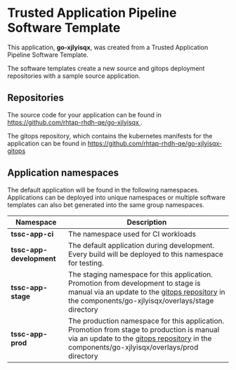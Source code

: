 # Trusted Application Pipeline Software Template

This application, **go-xjlyisqx**, was created from a Trusted Application Pipeline Software Template.

The software templates create a new source and gitops deployment repositories with a sample source application. 

## Repositories

The source code for your application can be found in [https://github.com/rhtap-rhdh-qe/go-xjlyisqx ](https://github.com/rhtap-rhdh-qe/go-xjlyisqx ).
 
The gitops repository, which contains the kubernetes manifests for the application can be found in 
[https://github.com/rhtap-rhdh-qe/go-xjlyisqx-gitops ](https://github.com/rhtap-rhdh-qe/go-xjlyisqx-gitops ) 

## Application namespaces 

The default application will be found in the following namespaces. Applications can be deployed into unique namespaces or multiple software templates can also bet generated into the same group namespaces.  

|  Namespace   |  Description   |  
| -------- | -------- |
| **tssc-app-ci** | The namespace used for CI workloads |
| **tssc-app-development** | The default application during development. Every build will be deployed to this namespace for testing. |
| **tssc-app-stage** | The staging namespace for this application. Promotion from development to stage is manual via an update to the [gitops repository](https://github.com/rhtap-rhdh-qe/go-xjlyisqx-gitops ) in the components/go-xjlyisqx/overlays/stage directory |
| **tssc-app-prod** | The production namespace for this application. Promotion from stage to production is manual via an update to the [gitops repository](https://github.com/rhtap-rhdh-qe/go-xjlyisqx-gitops ) in the components/go-xjlyisqx/overlays/prod directory |